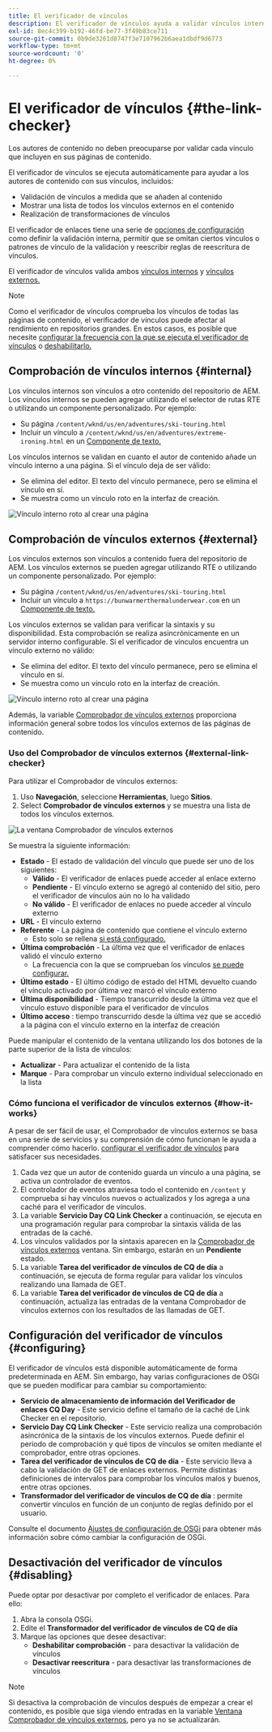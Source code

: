 ```yaml
---
title: El verificador de vínculos
description: El verificador de vínculos ayuda a validar vínculos internos y externos, y permite la reescritura de vínculos.
exl-id: 8ec4c399-b192-46fd-be77-3f49b83ce711
source-git-commit: 0b9de3261d8747f3e7107962b6aea1dbdf9d6773
workflow-type: tm+mt
source-wordcount: '0'
ht-degree: 0%

---
```


# El verificador de vínculos {#the-link-checker}

Los autores de contenido no deben preocuparse por validar cada vínculo que incluyen en sus páginas de contenido.

El verificador de vínculos se ejecuta automáticamente para ayudar a los autores de contenido con sus vínculos, incluidos:

* Validación de vínculos a medida que se añaden al contenido
* Mostrar una lista de todos los vínculos externos en el contenido
* Realización de transformaciones de vínculos

El verificador de enlaces tiene una serie de [opciones de configuración](#configuring) como definir la validación interna, permitir que se omitan ciertos vínculos o patrones de vínculo de la validación y reescribir reglas de reescritura de vínculos.

El verificador de vínculos valida ambos [vínculos internos](#internal) y [vínculos externos.](#external)

>[!NOTE]
>
>Como el verificador de vínculos comprueba los vínculos de todas las páginas de contenido, el verificador de vínculos puede afectar al rendimiento en repositorios grandes. En estos casos, es posible que necesite [configurar la frecuencia con la que se ejecuta el verificador de vínculos](#configuring) o [deshabilitarlo.](#disabling)

## Comprobación de vínculos internos {#internal}

Los vínculos internos son vínculos a otro contenido del repositorio de AEM. Los vínculos internos se pueden agregar utilizando el selector de rutas RTE o utilizando un componente personalizado. Por ejemplo:

* Su página `/content/wknd/us/en/adventures/ski-touring.html`
* Incluir un vínculo a `/content/wknd/us/en/adventures/extreme-ironing.html` en un [Componente de texto.](https://experienceleague.adobe.com/docs/experience-manager-core-components/using/components/text.html)

Los vínculos internos se validan en cuanto el autor de contenido añade un vínculo interno a una página. Si el vínculo deja de ser válido:

* Se elimina del editor. El texto del vínculo permanece, pero se elimina el vínculo en sí.
* Se muestra como un vínculo roto en la interfaz de creación.

![Vínculo interno roto al crear una página](assets/link-checker-invalid-link-internal.png)

## Comprobación de vínculos externos {#external}

Los vínculos externos son vínculos a contenido fuera del repositorio de AEM. Los vínculos externos se pueden agregar utilizando RTE o utilizando un componente personalizado. Por ejemplo:

* Su página `/content/wknd/us/en/adventures/ski-touring.html`
* Incluir un vínculo a `https://bunwarmerthermalunderwear.com` en un [Componente de texto.](https://experienceleague.adobe.com/docs/experience-manager-core-components/using/components/text.html)

Los vínculos externos se validan para verificar la sintaxis y su disponibilidad. Esta comprobación se realiza asincrónicamente en un servidor interno configurable. Si el verificador de vínculos encuentra un vínculo externo no válido:

* Se elimina del editor. El texto del vínculo permanece, pero se elimina el vínculo en sí.
* Se muestra como un vínculo roto en la interfaz de creación.

![Vínculo interno roto al crear una página](assets/link-checker-invalid-link-external.png)

Además, la variable [Comprobador de vínculos externos](#external-link-checker) proporciona información general sobre todos los vínculos externos de las páginas de contenido.

### Uso del Comprobador de vínculos externos {#external-link-checker}

Para utilizar el Comprobador de vínculos externos:

1. Uso **Navegación**, seleccione **Herramientas**, luego **Sitios**.
1. Select **Comprobador de vínculos externos** y se muestra una lista de todos los vínculos externos.

![La ventana Comprobador de vínculos externos](assets/external-link-checker.png)

Se muestra la siguiente información:

* **Estado** - El estado de validación del vínculo que puede ser uno de los siguientes:
   * **Válido** - El verificador de enlaces puede acceder al enlace externo
   * **Pendiente** - El vínculo externo se agregó al contenido del sitio, pero el verificador de vínculos aún no lo ha validado
   * **No válido** - El verificador de enlaces no puede acceder al vínculo externo
* **URL** - El vínculo externo
* **Referente** - La página de contenido que contiene el vínculo externo
   * Esto solo se rellena [si está configurado.](#configuring)
* **Última comprobación** - La última vez que el verificador de enlaces validó el vínculo externo
   * La frecuencia con la que se comprueban los vínculos [se puede configurar.](#configuring)
* **Último estado** - El último código de estado del HTML devuelto cuando el vínculo activado por última vez marcó el vínculo externo
* **Última disponibilidad** - Tiempo transcurrido desde la última vez que el vínculo estuvo disponible para el verificador de vínculos
* **Último acceso** : tiempo transcurrido desde la última vez que se accedió a la página con el vínculo externo en la interfaz de creación

Puede manipular el contenido de la ventana utilizando los dos botones de la parte superior de la lista de vínculos:

* **Actualizar** - Para actualizar el contenido de la lista
* **Marque** - Para comprobar un vínculo externo individual seleccionado en la lista

### Cómo funciona el verificador de vínculos externos {#how-it-works}

A pesar de ser fácil de usar, el Comprobador de vínculos externos se basa en una serie de servicios y su comprensión de cómo funcionan le ayuda a comprender cómo hacerlo. [configurar el verificador de vínculos](#configuring) para satisfacer sus necesidades.

1. Cada vez que un autor de contenido guarda un vínculo a una página, se activa un controlador de eventos.
1. El controlador de eventos atraviesa todo el contenido en `/content` y comprueba si hay vínculos nuevos o actualizados y los agrega a una caché para el verificador de vínculos.
1. La variable **Servicio Day CQ Link Checker** a continuación, se ejecuta en una programación regular para comprobar la sintaxis válida de las entradas de la caché.
1. Los vínculos validados por la sintaxis aparecen en la [Comprobador de vínculos externos](#external-link-checker) ventana. Sin embargo, estarán en un **Pendiente** estado.
1. La variable **Tarea del verificador de vínculos de CQ de día** a continuación, se ejecuta de forma regular para validar los vínculos realizando una llamada de GET.
1. La variable **Tarea del verificador de vínculos de CQ de día** a continuación, actualiza las entradas de la ventana Comprobador de vínculos externos con los resultados de las llamadas de GET.

## Configuración del verificador de vínculos {#configuring}

El verificador de vínculos está disponible automáticamente de forma predeterminada en AEM. Sin embargo, hay varias configuraciones de OSGi que se pueden modificar para cambiar su comportamiento:

* **Servicio de almacenamiento de información del Verificador de enlaces CQ Day** - Este servicio define el tamaño de la caché de Link Checker en el repositorio.
* **Servicio Day CQ Link Checker** - Este servicio realiza una comprobación asincrónica de la sintaxis de los vínculos externos. Puede definir el periodo de comprobación y qué tipos de vínculos se omiten mediante el comprobador, entre otras opciones.
* **Tarea del verificador de vínculos de CQ de día** - Este servicio lleva a cabo la validación de GET de enlaces externos. Permite distintas definiciones de intervalos para comprobar los vínculos malos y buenos, entre otras opciones.
* **Transformador del verificador de vínculos de CQ de día** : permite convertir vínculos en función de un conjunto de reglas definido por el usuario.

Consulte el documento [Ajustes de configuración de OSGi](/help/sites-deploying/osgi-configuration-settings.md) para obtener más información sobre cómo cambiar la configuración de OSGi.

## Desactivación del verificador de vínculos {#disabling}

Puede optar por desactivar por completo el verificador de enlaces. Para ello:

1. Abra la consola OSGi.
1. Edite el **Transformador del verificador de vínculos de CQ de día**
1. Marque las opciones que desee desactivar:
   * **Deshabilitar comprobación** - para desactivar la validación de vínculos
   * **Desactivar reescritura** - para desactivar las transformaciones de vínculos

>[!NOTE]
>
>Si desactiva la comprobación de vínculos después de empezar a crear el contenido, es posible que siga viendo entradas en la variable [Ventana Comprobador de vínculos externos](#external-link-checker), pero ya no se actualizarán.
